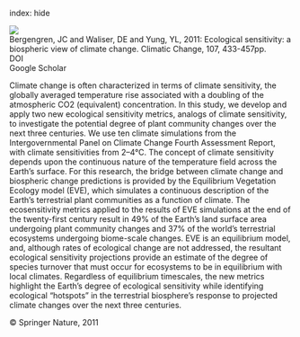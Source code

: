 index: hide

<div class="Citation">
    <div class="Citation-thumb CitationThumb-linked"  data-href="https://doi.org/10.1007/s10584-011-0065-1">
      <img src="https://static.claimspace.cloud/climate-study-static/refs/thumbs/9/Bergengren_et_al_2011-thumb.png" />
    </div>

  <div class="Citation-body">
    <div class="Citation-text">Bergengren, JC and Waliser, DE and Yung, YL, 2011: Ecological sensitivity: a biospheric view of climate change. <span class="Article-journal">Climatic Change, </span><span class="Article-volume">107, </span>433-457pp.</div>
    <div class="Citation-links">
      <div class="CitationLink" data-href="https://doi.org/10.1007/s10584-011-0065-1">
        <div class="CitationLink-icon CitationLink-Doi"></div>
        <div class="CitationLink-text">DOI</div>
      </div>
      <div class="CitationLink" data-href="https://scholar.google.com/scholar?q=10.1007/s10584-011-0065-1">
        <div class="CitationLink-icon CitationLink-Scholar"></div>
        <div class="CitationLink-text">Google Scholar</div>
      </div>
    </div>
  </div>
</div>

Climate change is often characterized in terms of climate sensitivity, the globally averaged temperature rise associated with a doubling of the atmospheric CO2 (equivalent) concentration. In this study, we develop and apply two new ecological sensitivity metrics, analogs of climate sensitivity, to investigate the potential degree of plant community changes over the next three centuries. We use ten climate simulations from the Intergovernmental Panel on Climate Change Fourth Assessment Report, with climate sensitivities from 2–4°C. The concept of climate sensitivity depends upon the continuous nature of the temperature field across the Earth’s surface. For this research, the bridge between climate change and biospheric change predictions is provided by the Equilibrium Vegetation Ecology model (EVE), which simulates a continuous description of the Earth’s terrestrial plant communities as a function of climate. The ecosensitivity metrics applied to the results of EVE simulations at the end of the twenty-first century result in 49% of the Earth’s land surface area undergoing plant community changes and 37% of the world’s terrestrial ecosystems undergoing biome-scale changes. EVE is an equilibrium model, and, although rates of ecological change are not addressed, the resultant ecological sensitivity projections provide an estimate of the degree of species turnover that must occur for ecosystems to be in equilibrium with local climates. Regardless of equilibrium timescales, the new metrics highlight the Earth’s degree of ecological sensitivity while identifying ecological “hotspots” in the terrestrial biosphere’s response to projected climate changes over the next three centuries.

<div class="Citation-copy">
&copy; Springer Nature, 2011
</div>